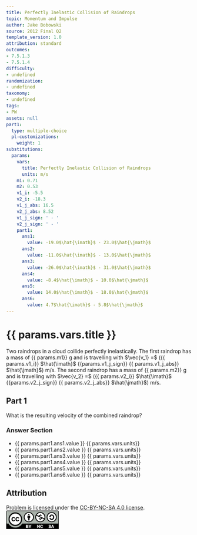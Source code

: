 ```yaml
---
title: Perfectly Inelastic Collision of Raindrops
topic: Momentum and Impulse
author: Jake Bobowski
source: 2012 Final Q2
template_version: 1.0
attribution: standard
outcomes:
- 7.5.1.3
- 7.5.1.4
difficulty:
- undefined
randomization:
- undefined
taxonomy:
- undefined
tags:
- PW
assets: null
part1:
  type: multiple-choice
  pl-customizations:
    weight: 1
substitutions:
  params:
    vars:
      title: Perfectly Inelastic Collision of Raindrops
      units: m/s
    m1: 0.71
    m2: 0.53
    v1_i: -5.5
    v2_i: -18.3
    v1_j_abs: 16.5
    v2_j_abs: 8.52
    v1_j_sign: ' - '
    v2_j_sign: ' - '
    part1:
      ans1:
        value: -19.0$\hat{\imath}$ - 23.0$\hat{\jmath}$
      ans2:
        value: -11.0$\hat{\imath}$ - 13.0$\hat{\jmath}$
      ans3:
        value: -26.0$\hat{\imath}$ - 31.0$\hat{\jmath}$
      ans4:
        value: -8.4$\hat{\imath}$ - 10.0$\hat{\jmath}$
      ans5:
        value: 14.0$\hat{\imath}$ - 18.0$\hat{\jmath}$
      ans6:
        value: 4.7$\hat{\imath}$ - 5.8$\hat{\jmath}$
---
```

# {{ params.vars.title }}
Two raindrops in a cloud collide perfectly inelastically. The first raindrop has a mass of {{ params.m1}} g and is travelling with $\vec{v_1} =$ ({{ params.v1_i}} $\hat{\imath}$ {{params.v1_j_sign}} {{ params.v1_j_abs}} $\hat{\jmath}$) m/s.
The second raindrop has a mass of {{ params.m2}} g and is travelling with $\vec{v_2} =$ ({{ params.v2_i}} $\hat{\imath}$ {{params.v2_j_sign}} {{ params.v2_j_abs}} $\hat{\jmath}$) m/s.
## Part 1

What is the resulting velocity of the combined raindrop?

### Answer Section

- {{ params.part1.ans1.value }} {{ params.vars.units}}
- {{ params.part1.ans2.value }} {{ params.vars.units}}
- {{ params.part1.ans3.value }} {{ params.vars.units}}
- {{ params.part1.ans4.value }} {{ params.vars.units}}
- {{ params.part1.ans5.value }} {{ params.vars.units}}
- {{ params.part1.ans6.value }} {{ params.vars.units}}

## Attribution

Problem is licensed under the [CC-BY-NC-SA 4.0 license](https://creativecommons.org/licenses/by-nc-sa/4.0/).<br> ![The Creative Commons 4.0 license requiring attribution-BY, non-commercial-NC, and share-alike-SA license.](https://raw.githubusercontent.com/firasm/bits/master/by-nc-sa.png)
